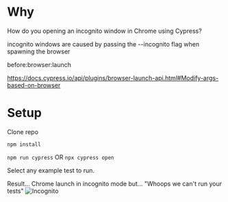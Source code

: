 # Why
How do you opening an incognito window in Chrome using Cypress?

incognito windows are caused by passing the --incognito flag when spawning the browser

before:browser:launch

https://docs.cypress.io/api/plugins/browser-launch-api.html#Modify-args-based-on-browser

# Setup

Clone repo

`npm install`

`npm run cypress` OR `npx cypress open`

Select any example test to run.

Result... Chrome launch in incognito mode but... "Whoops we can't run your tests"
![Incognito](https://raw.githubusercontent.com/beauholland/cypress-incognito/blob/master/incognito.png)
